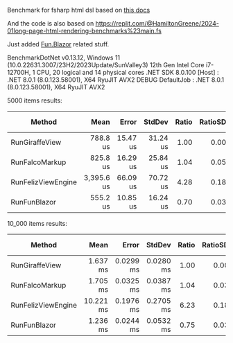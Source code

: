 Benchmark for fsharp html dsl based on [this docs](https://hamy.xyz/labs/2024-02_fsharp-html-dsl-long-page-benchmarks)

And the code is also based on https://replit.com/@HamiltonGreene/2024-01long-page-html-rendering-benchmarks%23main.fs

Just added [Fun.Blazor](https://github.com/slaveOftime/Fun.Blazor) related stuff.


BenchmarkDotNet v0.13.12, Windows 11 (10.0.22631.3007/23H2/2023Update/SunValley3)
12th Gen Intel Core i7-12700H, 1 CPU, 20 logical and 14 physical cores
.NET SDK 8.0.100
  [Host]     : .NET 8.0.1 (8.0.123.58001), X64 RyuJIT AVX2 DEBUG
  DefaultJob : .NET 8.0.1 (8.0.123.58001), X64 RyuJIT AVX2

5000 items results:

| Method             | Mean       | Error    | StdDev   | Ratio | RatioSD | Gen0     | Gen1     | Gen2     | Allocated | Alloc Ratio |
|------------------- |-----------:|---------:|---------:|------:|--------:|---------:|---------:|---------:|----------:|------------:|
| RunGiraffeView     |   788.8 us | 15.47 us | 31.24 us |  1.00 |    0.00 | 166.0156 | 166.0156 | 166.0156 |   2.45 MB |        1.00 |
| RunFalcoMarkup     |   825.8 us | 16.29 us | 25.84 us |  1.04 |    0.05 | 166.0156 | 166.0156 | 166.0156 |   2.22 MB |        0.91 |
| RunFelizViewEngine | 3,395.6 us | 66.09 us | 70.72 us |  4.28 |    0.18 | 730.4688 | 562.5000 | 164.0625 |    9.2 MB |        3.75 |
| RunFunBlazor       |   555.2 us | 10.85 us | 16.24 us |  0.70 |    0.03 | 173.8281 | 149.4141 | 129.8828 |   1.04 MB |        0.42 |

10_000 items results:

| Method             | Mean      | Error     | StdDev    | Ratio | RatioSD | Gen0      | Gen1      | Gen2     | Allocated | Alloc Ratio |
|------------------- |----------:|----------:|----------:|------:|--------:|----------:|----------:|---------:|----------:|------------:|
| RunGiraffeView     |  1.637 ms | 0.0299 ms | 0.0280 ms |  1.00 |    0.00 |  332.0313 |  332.0313 | 332.0313 |    4.9 MB |        1.00 |
| RunFalcoMarkup     |  1.705 ms | 0.0325 ms | 0.0387 ms |  1.04 |    0.03 |  332.0313 |  332.0313 | 332.0313 |   4.44 MB |        0.91 |
| RunFelizViewEngine | 10.221 ms | 0.1976 ms | 0.2705 ms |  6.23 |    0.18 | 1562.5000 | 1015.6250 | 328.1250 |   18.4 MB |        3.76 |
| RunFunBlazor       |  1.236 ms | 0.0244 ms | 0.0532 ms |  0.75 |    0.03 |  285.1563 |  251.9531 | 199.2188 |   2.08 MB |        0.42 |
